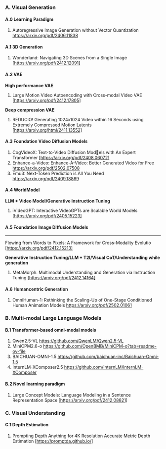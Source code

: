 ### A. Visual Generation
#### A.0 Learning Paradigm
1. Autoregressive Image Generation without Vector Quantization https://arxiv.org/pdf/2406.11838


#### A.1 3D Generation
1. Wonderland: Navigating 3D Scenes from a Single Image [https://arxiv.org/pdf/2412.12091]

#### A.2 VAE
**High performance VAE**
1. Large Motion Video Autoencoding with Cross-modal Video VAE [https://arxiv.org/pdf/2412.17805]

**Deep compression VAE**
1. REDUCIO! Generating 1024x1024 Video within 16 Seconds using Extremely Compressed Motion Latents [https://arxiv.org/html/2411.13552]

#### A.3 Foundation Video Diffusion Models
1. CogVideoX: Text-to-Video Diffusion Models with An Expert Transformer [https://arxiv.org/pdf/2408.06072]
2. Enhance-a-Video: Enhance-A-Video: Better Generated Video for Free https://arxiv.org/pdf/2502.07508
3. Emu3: Next-Token Prediction is All You Need https://arxiv.org/pdf/2409.18869

#### A.4 WorldModel
**LLM + Video Model/Generative Instruction Tuning**
1. iVideoGPT: Interactive VideoGPTs are Scalable World Models [https://arxiv.org/pdf/2405.15223]

#### A.5 Foundation Image Diffusion Models
****
Flowing from Words to Pixels: A Framework for Cross-Modality Evolutio [https://arxiv.org/pdf/2412.15213]

**Generative Instruction Tuning/LLM + T2I/Visual CoT/Understanding while generation**
1. MetaMorph: Multimodal Understanding and Generation via Instruction Tuning [https://arxiv.org/pdf/2412.14164]

#### A.6 Humancentric Generation
1. OmniHuman-1: Rethinking the Scaling-Up of One-Stage Conditioned Human Animation Models https://arxiv.org/pdf/2502.01061

### B. Multi-modal Large Language Models
#### B.1 Transformer-based omni-modal models
1. Qwen2.5-VL https://github.com/QwenLM/Qwen2.5-VL
2. MiniCPM2.6-o https://github.com/OpenBMB/MiniCPM-o?tab=readme-ov-file
3. BAICHUAN-OMNI-1.5 https://github.com/baichuan-inc/Baichuan-Omni-1.5
4. InternLM-XComposer2.5 https://github.com/InternLM/InternLM-XComposer

#### B.2 Novel learning paradigm
1. Large Concept Models: Language Modeling in a Sentence Representation Space [https://arxiv.org/pdf/2412.08821]

### C. Visual Understanding
#### C.1 Depth Estimation
1. Prompting Depth Anything for 4K Resolution Accurate Metric Depth Estimation [https://promptda.github.io/]
